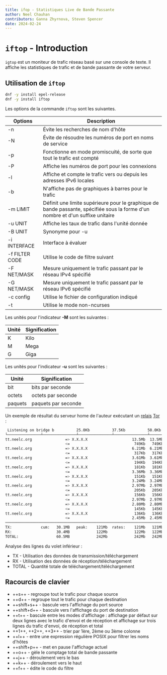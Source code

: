 ```yaml
---
title: ifop - Statistiques Live de Bande Passante
author: Neel Chauhan
contributors: Ganna Zhyrnova, Steven Spencer
date: 2024-02-24
---
```


# `iftop` - Introduction

`igtop` est un moniteur de trafic réseau basé sur une console de texte. Il affiche les statistiques de trafic et de bande passante de votre serveur.

## Utilisation de `iftop`

```bash
dnf -y install epel-release
dnf -y install iftop
```

Les options de la commande `iftop` sont les suivantes.

| Options        | Description                                                                                                                     |
| -------------- | ------------------------------------------------------------------------------------------------------------------------------- |
| -n             | Évite les recherches de nom d'hôte                                                                                              |
| -N             | Évite de résoudre les numéros de port en noms de service                                                                        |
| -p             | Fonctionne en mode promiscuité, de sorte que tout le trafic est compté                                                          |
| -P             | Affiche les numéros de port pour les connexions                                                                                 |
| -l             | Affiche et compte le trafic vers ou depuis les adresses IPv6 locales                                                            |
| -b             | N'affiche pas de graphiques à barres pour le trafic                                                                             |
| -m LIMIT       | Définit une limite supérieure pour le graphique de bande passante, spécifiée sous la forme d'un nombre et d'un suffixe unitaire |
| -u UNIT        | Affiche les taux de trafic dans l'unité donnée                                                                                  |
| -B UNIT        | Synonyme pour -u                                                                                                                |
| -i INTERFACE   | Interface à évaluer                                                                                                             |
| -f FILTER CODE | Utilise le code de filtre suivant                                                                                               |
| -F NET/MASK    | Mesure uniquement le trafic passant par le réseau IPv4 spécifié                                                                 |
| -G NET/MASK    | Mesure uniquement le trafic passant par le réseau IPv6 spécifié                                                                 |
| -c config      | Utilise le fichier de configuration indiqué                                                                                     |
| -t             | Utilise le mode non-ncurses                                                                                                     |

Les unités pour l'indicateur **-M** sont les suivantes :

| Unité | Signification |
| ----- | ------------- |
| K     | Kilo          |
| M     | Mega          |
| G     | Giga          |

Les unités pour l'indicateur **-u** sont les suivantes :

| Unité   | Signification       |
| ------- | ------------------- |
| bit     | bits par seconde    |
| octets  | octets par seconde  |
| paquets | paquets par seconde |

Un exemple de résultat du serveur home de l'auteur exécutant un [relais](https://community.torproject.org/relay/types-of-relays/) [Tor](https://www.torproject.org/) :

```bash
 Listening on bridge b          25.0Kb          37.5Kb          50.0Kb    62.5Kb
└───────────────┴───────────────┴───────────────┴───────────────┴───────────────
tt.neelc.org               => X.X.X.X                    13.5Mb  13.5Mb  13.5Mb
                           <=                             749Kb   749Kb   749Kb
tt.neelc.org               => X.X.X.X                    6.21Mb  6.21Mb  6.21Mb
                           <=                             317Kb   317Kb   317Kb
tt.neelc.org               => X.X.X.X                    3.61Mb  3.61Mb  3.61Mb
                           <=                             194Kb   194Kb   194Kb
tt.neelc.org               => X.X.X.X                     181Kb   181Kb   181Kb
                           <=                            3.36Mb  3.36Mb  3.36Mb
tt.neelc.org               => X.X.X.X                     151Kb   151Kb   151Kb
                           <=                            3.24Mb  3.24Mb  3.24Mb
tt.neelc.org               => X.X.X.X                    2.97Mb  2.97Mb  2.97Mb
                           <=                             205Kb   205Kb   205Kb
tt.neelc.org               => X.X.X.X                     156Kb   156Kb   156Kb
                           <=                            2.97Mb  2.97Mb  2.97Mb
tt.neelc.org               => X.X.X.X                    2.80Mb  2.80Mb  2.80Mb
                           <=                             145Kb   145Kb   145Kb
tt.neelc.org               => X.X.X.X                     136Kb   136Kb   136Kb
                           <=                            2.45Mb  2.45Mb  2.45Mb
────────────────────────────────────────────────────────────────────────────────
TX:             cum:   30.1MB   peak:    121Mb  rates:    121Mb   121Mb   121Mb
RX:                    30.4MB            122Mb            122Mb   122Mb   122Mb
TOTAL:                 60.5MB            242Mb            242Mb   242Mb   242Mb
```

Analyse des lignes du volet inférieur :

 - TX - Utilisation des données de transmission/téléchargement
 - RX - Utilisation des données de réception/téléchargement
 - TOTAL - Quantité totale de téléchargement/téléchargement

## Racourcis de clavier

 - \++s++ - regroupe tout le trafic pour chaque source
 - \++d++ - regroupe tout le trafic pour chaque destination
 - \++shift+s++ - bascule vers l'affichage du port source
 - \++shift+d++ - bascule vers l'affichage du port de destination
 - \++t++ - bascule entre les modes d'affichage : affichage par défaut sur deux lignes avec le trafic d'envoi et de réception et affichage sur trois lignes du trafic d'envoi, de réception et total
 - \++1++, ++2++, ++3++ - trier par 1ère, 2ème ou 3ème colonne
 - \++l++ - entre une expression régulière POSIX pour filtrer les noms d'hôtes
 - \++shift+p++ - met en pause l'affichage actuel
 - \++o++ - gèle le comptage total de bande passante
 - \++j++ - déroulement vers le bas
 - \++k++ - déroulement vers le haut
 - \++f++ - édite le code du filtre
